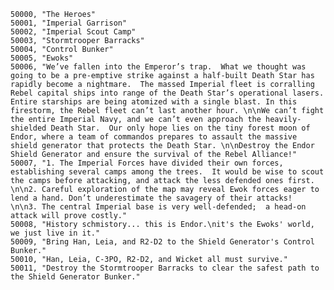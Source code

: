 ﻿```text
50000, "The Heroes"
50001, "Imperial Garrison"
50002, "Imperial Scout Camp"
50003, "Stormtrooper Barracks"
50004, "Control Bunker"
50005, "Ewoks"
50006, "We’ve fallen into the Emperor’s trap.  What we thought was going to be a pre-emptive strike against a half-built Death Star has rapidly become a nightmare.  The massed Imperial fleet is corralling Rebel capital ships into range of the Death Star’s operational lasers.  Entire starships are being atomized with a single blast. In this firestorm, the Rebel fleet can’t last another hour. \n\nWe can’t fight the entire Imperial Navy, and we can’t even approach the heavily-shielded Death Star.  Our only hope lies on the tiny forest moon of Endor, where a team of commandos prepares to assault the massive shield generator that protects the Death Star. \n\nDestroy the Endor Shield Generator and ensure the survival of the Rebel Alliance!"
50007, "1. The Imperial Forces have divided their own forces, establishing several camps among the trees.  It would be wise to scout the camps before attacking, and attack the less defended ones first. \n\n2. Careful exploration of the map may reveal Ewok forces eager to lend a hand. Don’t underestimate the savagery of their attacks!  \n\n3. The central Imperial base is very well-defended;  a head-on attack will prove costly."
50008, "History schmistory... this is Endor.\nit's the Ewoks' world, we just live in it."
50009, "Bring Han, Leia, and R2-D2 to the Shield Generator's Control Bunker."
50010, "Han, Leia, C-3PO, R2-D2, and Wicket all must survive."
50011, "Destroy the Stormtrooper Barracks to clear the safest path to the Shield Generator Bunker."
```